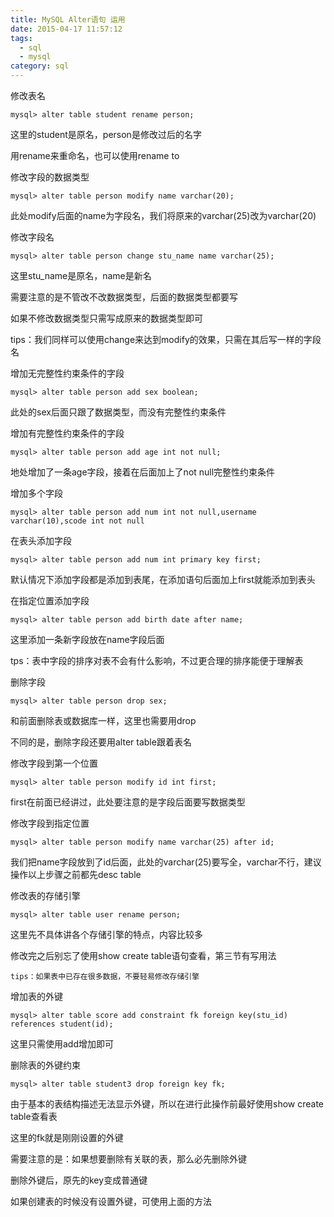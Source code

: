 ```yaml
---
title: MySQL Alter语句 运用
date: 2015-04-17 11:57:12
tags: 
  - sql
  - mysql
category: sql
---
```


修改表名

	mysql> alter table student rename person;

这里的student是原名，person是修改过后的名字

用rename来重命名，也可以使用rename to

修改字段的数据类型

	mysql> alter table person modify name varchar(20);

此处modify后面的name为字段名，我们将原来的varchar(25)改为varchar(20)

修改字段名

	mysql> alter table person change stu_name name varchar(25);

这里stu_name是原名，name是新名
<!-- more -->
需要注意的是不管改不改数据类型，后面的数据类型都要写

如果不修改数据类型只需写成原来的数据类型即可

tips：我们同样可以使用change来达到modify的效果，只需在其后写一样的字段名

增加无完整性约束条件的字段

	mysql> alter table person add sex boolean;

此处的sex后面只跟了数据类型，而没有完整性约束条件

增加有完整性约束条件的字段

	mysql> alter table person add age int not null;

地处增加了一条age字段，接着在后面加上了not null完整性约束条件

增加多个字段

	mysql> alter table person add num int not null,username varchar(10),scode int not null

在表头添加字段

	mysql> alter table person add num int primary key first;

默认情况下添加字段都是添加到表尾，在添加语句后面加上first就能添加到表头

在指定位置添加字段

	mysql> alter table person add birth date after name;

这里添加一条新字段放在name字段后面

tps：表中字段的排序对表不会有什么影响，不过更合理的排序能便于理解表

删除字段

	mysql> alter table person drop sex;

和前面删除表或数据库一样，这里也需要用drop

不同的是，删除字段还要用alter table跟着表名

修改字段到第一个位置

	mysql> alter table person modify id int first;

first在前面已经讲过，此处要注意的是字段后面要写数据类型

修改字段到指定位置

	mysql> alter table person modify name varchar(25) after id;

我们把name字段放到了id后面，此处的varchar(25)要写全，varchar不行，建议操作以上步骤之前都先desc table

修改表的存储引擎

	mysql> alter table user rename person;

这里先不具体讲各个存储引擎的特点，内容比较多

修改完之后别忘了使用show create table语句查看，第三节有写用法

	tips：如果表中已存在很多数据，不要轻易修改存储引擎

增加表的外键

	mysql> alter table score add constraint fk foreign key(stu_id) references student(id);

这里只需使用add增加即可

删除表的外键约束

	mysql> alter table student3 drop foreign key fk;

由于基本的表结构描述无法显示外键，所以在进行此操作前最好使用show create table查看表

这里的fk就是刚刚设置的外键

需要注意的是：如果想要删除有关联的表，那么必先删除外键

删除外键后，原先的key变成普通键

如果创建表的时候没有设置外键，可使用上面的方法

